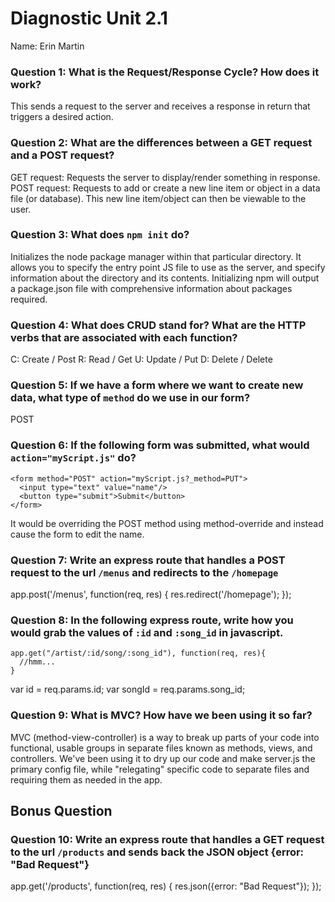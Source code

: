 # Diagnostic Unit 2.1
Name: Erin Martin

### Question 1: What is the Request/Response Cycle?  How does it work?

This sends a request to the server and receives a response in return that triggers a desired action.

### Question 2: What are the differences between a GET request and a POST request?

GET request: Requests the server to display/render something in response.
POST request: Requests to add or create a new line item or object in a data file (or database). This new line item/object can then be viewable to the user.

### Question 3: What does `npm init` do?

Initializes the node package manager within that particular directory. It allows you to specify the entry point JS file to use as the server, and specify information about the directory and its contents. Initializing npm will output a package.json file with comprehensive information about packages required.

### Question 4: What does CRUD stand for?  What are the HTTP verbs that are associated with each function?

C: Create / Post
R: Read / Get
U: Update / Put
D: Delete / Delete

### Question 5: If we have a form where we want to create new data, what type of `method` do we use in our form?  

POST

### Question 6: If the following form was submitted, what would `action="myScript.js"` do?

```
<form method="POST" action="myScript.js?_method=PUT">
  <input type="text" value="name"/>
  <button type="submit">Submit</button>
</form>
```

It would be overriding the POST method using method-override and instead cause the form to edit the name.

### Question 7: Write an express route that handles a POST request to the url `/menus` and redirects to the `/homepage`

app.post('/menus', function(req, res) {
    res.redirect('/homepage');
});

### Question 8: In the following express route, write how you would grab the values of `:id` and `:song_id` in javascript.

```
app.get("/artist/:id/song/:song_id"), function(req, res){
  //hmm...
}
```

var id = req.params.id;
var songId = req.params.song_id;


### Question 9: What is MVC? How have we been using it so far?
MVC (method-view-controller) is a way to break up parts of your code into functional, usable groups in separate files known as methods, views, and controllers. We've been using it to dry up our code and make server.js the primary config file, while "relegating" specific code to separate files and requiring them as needed in the app.

## Bonus Question

### Question 10: Write an express route that handles a GET request to the url `/products` and sends back the JSON object {error: "Bad Request"}

app.get('/products', function(req, res) {
    res.json({error: "Bad Request"});
});
